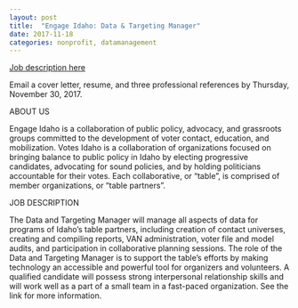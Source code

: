 ```yaml
---
layout: post
title:  "Engage Idaho: Data & Targeting Manager"
date: 2017-11-18
categories: nonprofit, datamanagement
---
```


[Job description here](http://www.statevoices.org/wp-content/uploads/2017/11/Data-Targeting-Manager-Job-Announcement.pdf)

Email a cover letter, resume, and three professional references by Thursday, November 30, 2017.
 
ABOUT US
 
Engage Idaho is a collaboration of public policy, advocacy, and grassroots groups committed to the development of voter contact, education, and mobilization. Votes Idaho is a collaboration of organizations focused on bringing balance to public policy in Idaho by electing progressive candidates, advocating for sound policies, and by holding politicians accountable for their votes. Each collaborative, or “table”, is comprised of member organizations, or “table partners”.
 
JOB DESCRIPTION 
 
The Data and Targeting Manager will manage all aspects of data for programs of Idaho’s table partners, including creation of contact universes, creating and compiling reports, VAN administration, voter file and model audits, and participation in collaborative planning sessions. The role of the Data and Targeting Manager is to support the table’s efforts by making technology an accessible and powerful tool for organizers and volunteers. A qualified candidate will possess strong interpersonal relationship skills and will work well as a part of a small team in a fast-paced organization.
See the link for more information.
